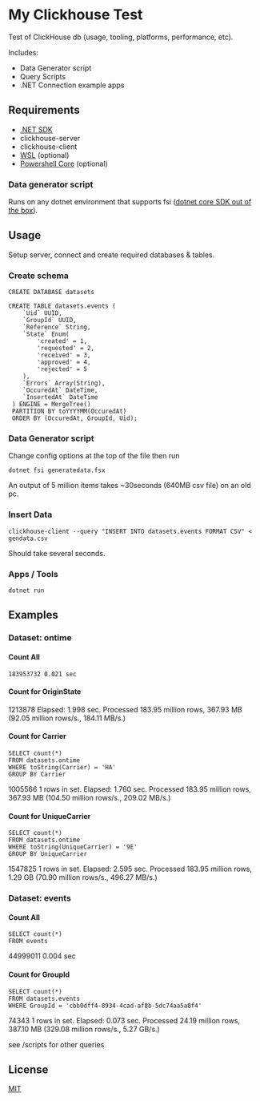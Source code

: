 # My Clickhouse Test

Test of ClickHouse db (usage, tooling, platforms, performance, etc).

Includes:
- Data Generator script
- Query Scripts
- .NET Connection example apps

## Requirements

- [.NET SDK](https://dotnet.microsoft.com/download)
- clickhouse-server
- clickhouse-client
- [WSL](https://docs.microsoft.com/en-us/windows/wsl/install-win10) (optional)
- [Powershell Core](https://github.com/PowerShell/PowerShell) (optional)

### Data generator script
Runs on any dotnet environment that supports fsi ([dotnet core SDK out of the box](https://dotnet.microsoft.com/download)).

## Usage
Setup server, connect and create required databases & tables.

### Create schema
```
CREATE DATABASE datasets
```

```
CREATE TABLE datasets.events (
	`Uid` UUID,
	`GroupId` UUID,
	`Reference` String,
	`State` Enum(
		'created' = 1,
		'requested' = 2,
		'received' = 3,
		'approved' = 4,
		'rejected' = 5
	),
	`Errors` Array(String),
	`OccuredAt` DateTime,
	`InsertedAt` DateTime
 ) ENGINE = MergeTree()
 PARTITION BY toYYYYMM(OccuredAt)
 ORDER BY (OccuredAt, GroupId, Uid);
```

### Data Generator script
Change config options at the top of the file then run
```
dotnet fsi generatedata.fsx
```
An output of 5 million items takes ~30seconds (640MB csv file) on an old pc.

### Insert Data
```
clickhouse-client --query "INSERT INTO datasets.events FORMAT CSV" < gendata.csv
```
Should take several seconds.

### Apps / Tools
```
dotnet run
```

## Examples
### Dataset: ontime

#### Count All
```
183953732 0.021 sec
```

#### Count for OriginState
1213878 Elapsed: 1.998 sec. Processed 183.95 million rows, 367.93 MB (92.05 million rows/s., 184.11 MB/s.)

#### Count for Carrier
```
SELECT count(*)
FROM datasets.ontime
WHERE toString(Carrier) = 'HA'
GROUP BY Carrier
```
1005566 1 rows in set. Elapsed: 1.760 sec. Processed 183.95 million rows, 367.93 MB (104.50 million rows/s., 209.02 MB/s.)

#### Count for UniqueCarrier
```
SELECT count(*)
FROM datasets.ontime
WHERE toString(UniqueCarrier) = '9E'
GROUP BY UniqueCarrier
```
1547825 1 rows in set. Elapsed: 2.595 sec. Processed 183.95 million rows, 1.29 GB (70.90 million rows/s., 496.27 MB/s.)

### Dataset: events

#### Count All
```
SELECT count(*)
FROM events
```
44999011 0.004 sec

#### Count for GroupId
```
SELECT count(*)
FROM datasets.events
WHERE GroupId = 'cbb0dff4-8934-4cad-af8b-5dc74aa5a8f4'
```
74343 1 rows in set. Elapsed: 0.073 sec. Processed 24.19 million rows, 387.10 MB (329.08 million rows/s., 5.27 GB/s.)

see /scripts for other queries

## License
[MIT](https://choosealicense.com/licenses/mit/)